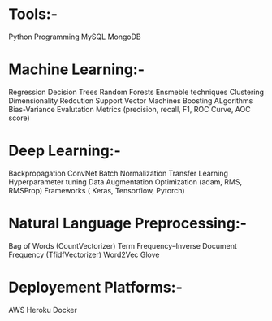 # Tools:-

Python Programming
MySQL
MongoDB

# Machine Learning:-

Regression
Decision Trees
Random Forests
Ensmeble techniques
Clustering
Dimensionality Redcution
Support Vector Machines
Boosting ALgorithms
Bias-Variance
Evalutation Metrics (precision, recall, F1, ROC Curve, AOC score)

# Deep Learning:-

Backpropagation
ConvNet
Batch Normalization
Transfer Learning
Hyperparameter tuning
Data Augmentation
Optimization (adam, RMS, RMSProp)
Frameworks ( Keras, Tensorflow, Pytorch)

# Natural Language Preprocessing:-

Bag of Words (CountVectorizer)
Term Frequency–Inverse Document Frequency (TfidfVectorizer)
Word2Vec
Glove

# Deployement Platforms:-

AWS
Heroku
Docker


